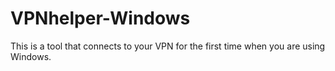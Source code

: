 # VPNhelper-Windows
This is a tool that connects to your VPN for the first time when you are using Windows.
